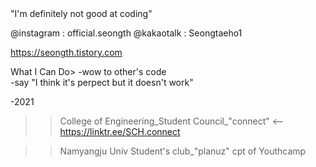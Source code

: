 <SEONGTH>
"I'm definitely not good at coding"
	
@instagram : official.seongth
@kakaotalk : Seongtaeho1
	
https://seongth.tistory.com

What I Can Do>
-wow to other's code                            
-say "I think it's perpect but it doesn't work" 


-2021
>>College of Engineering_Student Council_"connect" <-- https://linktr.ee/SCH.connect
													   
>>Namyangju Univ Student's club_"planuz" cpt of Youthcamp









<!---
SEONGTH/SEONGTH is a ✨ special ✨ repository because its `README.md` (this file) appears on your GitHub profile.
You can click the Preview link to take a look at your changes.
--->
